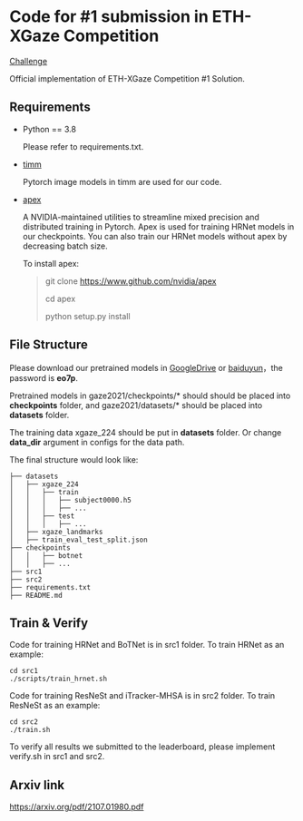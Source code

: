 # Code for #1 submission in ETH-XGaze Competition 

[Challenge](https://competitions.codalab.org/competitions/28930)

Official implementation of ETH-XGaze Competition #1 Solution.

## Requirements

- Python == 3.8

  Please refer to requirements.txt.

- [timm](https://github.com/rwightman/pytorch-image-models)

  Pytorch image models in timm are used for our code.

- [apex](https://github.com/NVIDIA/apex)

  A NVIDIA-maintained utilities to streamline mixed precision and distributed training in Pytorch. Apex is used for training HRNet models in our checkpoints.   You can also train our HRNet models without apex by decreasing batch size.

  To install apex:

  > git clone https://www.github.com/nvidia/apex
  >
  > cd apex
  >
  > python setup.py install

## File Structure 

Please download our pretrained models in [GoogleDrive](https://drive.google.com/drive/folders/1fqJbcH7BIRj35319Awx0KIVRtExw5H09?usp=sharing) or [baiduyun](https://pan.baidu.com/s/1GLQqDQzvfYP8frG6ahZEYw)，the password is **eo7p**.

Pretrained models in gaze2021/checkpoints/* should should be placed into **checkpoints** folder, and gaze2021/datasets/*  should be placed into **datasets** folder.

The training data xgaze_224 should be put in **datasets** folder. Or change **data_dir** argument in configs for the data path.

The final structure would look like:

```
├── datasets			
│   ├── xgaze_224
│   │   ├── train
│   │   │   ├── subject0000.h5
│   │   │   ├── ...
│   │   ├── test
│   │   │   ├── ...
│   ├── xgaze_landmarks
│   ├── train_eval_test_split.json
├── checkpoints
│   │   ├── botnet
│   │   ├── ...
├── src1
├── src2
├── requirements.txt
├── README.md
```

## Train & Verify

Code for training HRNet and BoTNet  is in src1 folder.  To train HRNet as an example:

```
cd src1
./scripts/train_hrnet.sh
```

Code for training ResNeSt and iTracker-MHSA is in src2 folder.  To train ResNeSt as an example:

```
cd src2
./train.sh
```

To verify all results we submitted to the leaderboard, please implement verify.sh in src1 and src2.

## Arxiv link
https://arxiv.org/pdf/2107.01980.pdf

